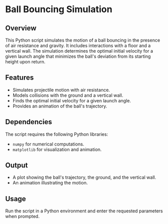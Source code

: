 # Ball Bouncing Simulation

## Overview
This Python script simulates the motion of a ball bouncing in the presence of air resistance and gravity. It includes interactions with a floor and a vertical wall. The simulation determines the optimal initial velocity for a given launch angle that minimizes the ball's deviation from its starting height upon return.

## Features
- Simulates projectile motion with air resistance.
- Models collisions with the ground and a vertical wall.
- Finds the optimal initial velocity for a given launch angle.
- Provides an animation of the ball's trajectory.

## Dependencies
The script requires the following Python libraries:
- `numpy` for numerical computations.
- `matplotlib` for visualization and animation.

## Output
- A plot showing the ball's trajectory, the ground, and the vertical wall.
- An animation illustrating the motion.

## Usage
Run the script in a Python environment and enter the requested parameters when prompted.
